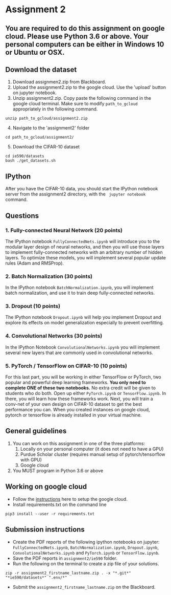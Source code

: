 # Assignment 2

## You are required to do this assignment on google cloud. Please use Python 3.6 or above. Your personal computers can be either in Windows 10 or Ubuntu or OSX.

## Download the dataset
1. Download assignmen2.zip from Blackboard.
2. Upload the assignment2.zip to the google cloud. Use the 'upload' button on jupyter notebook.
3. Unzip assignment2.zip. Copy paste the following command in the google cloud terminal. Make sure to modify ```path_to_gcloud``` appropriately in the following command.
```
unzip path_to_gcloud/assignment2.zip
```
4. Navigate to the 'assignment2' folder
```
cd path_to_gcloud/assignment2/
```
5. Download the CIFAR-10 dataset
```
cd ie590/datasets
bash ./get_datasets.sh
```

## IPython
After you have the CIFAR-10 data, you should start the IPython notebook server from the assignment2 directory, with the ``` jupyter notebook``` command. 

## Questions
### 1. Fully-connected Neural Network (20 points)

The IPython notebook `FullyConnectedNets.ipynb` will introduce you to the modular layer design of neural networks, and then you will use those layers to implement fully-connected networks with an arbitrary number of hidden layers. To optimize these models, you will implement several popular update rules (Adam and RMSProp).

### 2. Batch Normalization (30 points)

In the IPython notebook `BatchNormalization.ipynb`, you will implement batch normalization, and use it to train deep fully-connected networks.

### 3. Dropout (10 points)

The IPython notebook `Dropout.ipynb` will help you implement Dropout and explore its effects on model generalization especially to prevent overfitting.

### 4. Convolutional Networks (30 points)

In the IPython Notebook `ConvolutionalNetworks.ipynb` you will implement several new layers that are commonly used in convolutional networks.

### 5. PyTorch / TensorFlow on CIFAR-10 (10 points)

For this last part, you will be working in either TensorFlow or PyTorch, two popular and powerful deep learning frameworks. **You only need to complete ONE of these two notebooks.** No extra credit will be given to students who do both. 
Open up either `PyTorch.ipynb` or `TensorFlow.ipynb`. In there, you will learn how these frameworks work. Next, you will train a conv-net of your own design on CIFAR-10 dataset to get the best performance you can. When you created instances on google cloud, pytorch or tensorflow is already installed in your virtual machine. 

## General guidelines
1. You can work on this assignment in one of the three platforms:
	1. Locally on your personal computer (it does not need to have a GPU)
	2. Purdue Scholar cluster (requires manual setup of pytorch/tensorflow with GPU)
	3. Google cloud
2. You MUST program in Python 3.6 or above

## Working on google cloud
* Follow the [instructions](https://github.com/cs231n/gcloud/) here to setup the google cloud.
* Install requirements.txt on the command line
```
pip3 install --user -r requirements.txt
```

## Submission instructions
* Create the PDF reports of the following ipython notebooks on jupyter: `FullyConnectedNets.ipynb`, `BatchNormalization.ipynb`, `Dropout.ipynb`, `ConvolutionalNetworks.ipynb` and `PyTorch.ipynb` or `TensorFlow.ipynb`. 
* Save the PDF reports in `assignment2/ie590` folder. 
* Run the following on the terminal to create a zip file of your solutions. 
```
zip -r assignment2_firstname_lastname.zip . -x "*.git*" "*ie590/datasets*" ".env/*"
```
* Submit the `assignment2_firstname_lastname.zip` on the Blackboard. 
